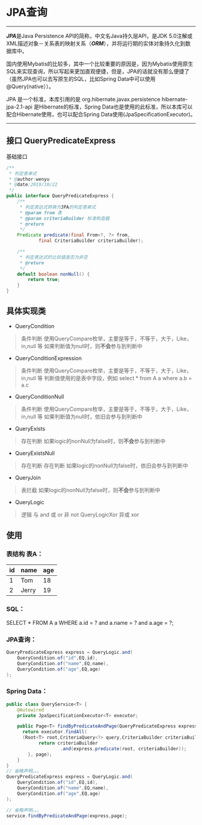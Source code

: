﻿

# JPA查询
-----------------

***JPA***是Java Persistence API的简称，中文名Java持久层API，是JDK 5.0注解或XML描述对象－关系表的映射关系（***ORM***），并将运行期的实体对象持久化到数据库中。

国内使用Mybatis的比较多，其中一个比较重要的原因是，因为Mybatis使用原生SQL来实现查询，所以写起来更加直观便捷，但是，JPA的话就没有那么便捷了（虽然JPA也可以去写原生的SQL，比如Spring Data中可以使用@Query(native））。

JPA 是一个标准，本库引用的是 org.hibernate.javax.persistence hibernate-jpa-2.1-api 是Hibernate的标准，Spring Data也是使用的此标准，所以本库可以配合Hibernate使用，也可以配合Spring Data使用(JpaSpecificationExecutor)。

----------------
## 接口 QueryPredicateExpress
基础接口
```java
/**
 * 判定表单式
 * @author:wenyu
 * @date:2019/10/22
 */
public interface QueryPredicateExpress {
    /**
     * 判定表达式转换为JPA的判定表单式
     * @param from 表
     * @param criteriaBuilder 标准构造器
     * @return
     */
    Predicate predicate(final From<?, ?> from,
            final CriteriaBuilder criteriaBuilder);

    /**
     * 判定表达式的比较值是否为非空
     * @return
     */
    default boolean nonNull() {
        return true;
    }
}
```
## 具体实现类
+ QueryCondition
>条件判断
使用QueryCompare枚举，主要是等于，不等于，大于，Like，in,null 等
如果判断值为null时，则**不会**参与到判断中
+ QueryConditionExpression
>条件判断
使用QueryCompare枚举，主要是等于，不等于，大于，Like，in,null 等
判断值使用的是表中字段，例如 select * from A a where a.b = a.c
+ QueryConditionNull
>条件判断
使用QueryCompare枚举，主要是等于，不等于，大于，Like，in,null 等
如果判断值为null时，依旧会参与到判断中
+ QueryExists
>存在判断
如果logic的nonNull为false时，则**不会**参与到判断中
+ QueryExistsNull
>存在判断
存在判断
如果logic的nonNull为false时，依旧会参与到判断中
+ QueryJoin
>表拦截
如果logic的nonNull为false时，则**不会**参与到判断中
+ QueryLogic
>逻辑
与 and 或 or 非 not
QueryLogicXor
>异或 xor

## 使用
### 表结构 表A：
|id|name|age|
|----|----|----|
|1|Tom|18|
|2|Jerry|19|
### SQL：
SELECT * FROM A a WHERE a.id = ? and a.name = ? and a.age = ?;

### JPA查询：
```java
QueryPredicateExpress express = QueryLogic.and(
    QueryCondition.of("id",EQ,id),
    QueryCondition.of("name",EQ,name),
    QueryCondition.of("age",EQ,age)
);
```
### Spring Data：
```java
public class QueryService<T> {
    @Autowired
    private JpaSpecificationExecutor<T> executor;

    public Page<T> findByPredicateAndPage(QueryPredicateExpress express, Pageable page) {
      return executor.findAll(
      (Root<T> root,CriteriaQuery<?> query,CriteriaBuilder criteriaBuilder) ->{
            return criteriaBuilder
                    .and(express.predicate(root, criteriaBuilder));
        }, page);
    }
}
// 省略声明。。。
QueryPredicateExpress express = QueryLogic.and(
    QueryCondition.of("id",EQ,id),
    QueryCondition.of("name",EQ,name),
    QueryCondition.of("age",EQ,age)
);

// 省略声明。。。
service.findByPredicateAndPage(express,page);


```
